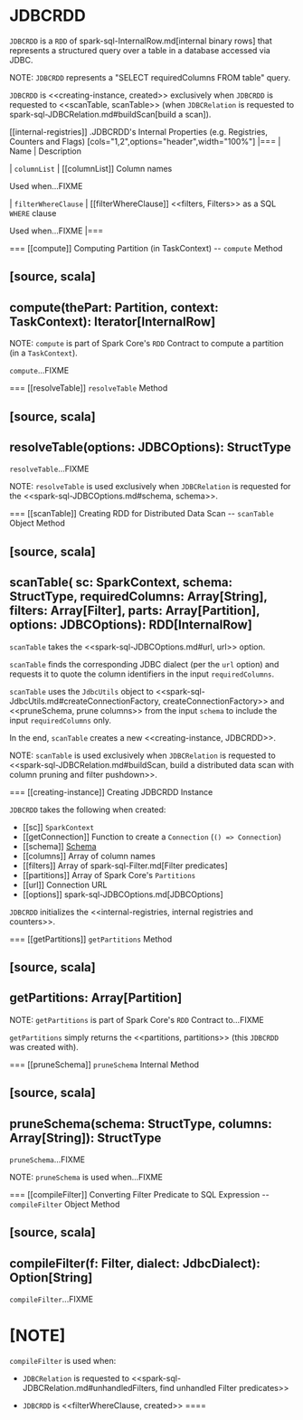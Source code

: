 # JDBCRDD

`JDBCRDD` is a `RDD` of spark-sql-InternalRow.md[internal binary rows] that represents a structured query over a table in a database accessed via JDBC.

NOTE: `JDBCRDD` represents a "SELECT requiredColumns FROM table" query.

`JDBCRDD` is <<creating-instance, created>> exclusively when `JDBCRDD` is requested to <<scanTable, scanTable>> (when `JDBCRelation` is requested to spark-sql-JDBCRelation.md#buildScan[build a scan]).

[[internal-registries]]
.JDBCRDD's Internal Properties (e.g. Registries, Counters and Flags)
[cols="1,2",options="header",width="100%"]
|===
| Name
| Description

| `columnList`
| [[columnList]] Column names

Used when...FIXME

| `filterWhereClause`
| [[filterWhereClause]] <<filters, Filters>> as a SQL `WHERE` clause

Used when...FIXME
|===

=== [[compute]] Computing Partition (in TaskContext) -- `compute` Method

[source, scala]
----
compute(thePart: Partition, context: TaskContext): Iterator[InternalRow]
----

NOTE: `compute` is part of Spark Core's `RDD` Contract to compute a partition (in a `TaskContext`).

`compute`...FIXME

=== [[resolveTable]] `resolveTable` Method

[source, scala]
----
resolveTable(options: JDBCOptions): StructType
----

`resolveTable`...FIXME

NOTE: `resolveTable` is used exclusively when `JDBCRelation` is requested for the <<spark-sql-JDBCOptions.md#schema, schema>>.

=== [[scanTable]] Creating RDD for Distributed Data Scan -- `scanTable` Object Method

[source, scala]
----
scanTable(
  sc: SparkContext,
  schema: StructType,
  requiredColumns: Array[String],
  filters: Array[Filter],
  parts: Array[Partition],
  options: JDBCOptions): RDD[InternalRow]
----

`scanTable` takes the <<spark-sql-JDBCOptions.md#url, url>> option.

`scanTable` finds the corresponding JDBC dialect (per the `url` option) and requests it to quote the column identifiers in the input `requiredColumns`.

`scanTable` uses the `JdbcUtils` object to <<spark-sql-JdbcUtils.md#createConnectionFactory, createConnectionFactory>> and <<pruneSchema, prune columns>> from the input `schema` to include the input `requiredColumns` only.

In the end, `scanTable` creates a new <<creating-instance, JDBCRDD>>.

NOTE: `scanTable` is used exclusively when `JDBCRelation` is requested to <<spark-sql-JDBCRelation.md#buildScan, build a distributed data scan with column pruning and filter pushdown>>.

=== [[creating-instance]] Creating JDBCRDD Instance

`JDBCRDD` takes the following when created:

* [[sc]] `SparkContext`
* [[getConnection]] Function to create a `Connection` (`() => Connection`)
* [[schema]] [Schema](StructType.md)
* [[columns]] Array of column names
* [[filters]] Array of spark-sql-Filter.md[Filter predicates]
* [[partitions]] Array of Spark Core's `Partitions`
* [[url]] Connection URL
* [[options]] spark-sql-JDBCOptions.md[JDBCOptions]

`JDBCRDD` initializes the <<internal-registries, internal registries and counters>>.

=== [[getPartitions]] `getPartitions` Method

[source, scala]
----
getPartitions: Array[Partition]
----

NOTE: `getPartitions` is part of Spark Core's `RDD` Contract to...FIXME

`getPartitions` simply returns the <<partitions, partitions>> (this `JDBCRDD` was created with).

=== [[pruneSchema]] `pruneSchema` Internal Method

[source, scala]
----
pruneSchema(schema: StructType, columns: Array[String]): StructType
----

`pruneSchema`...FIXME

NOTE: `pruneSchema` is used when...FIXME

=== [[compileFilter]] Converting Filter Predicate to SQL Expression -- `compileFilter` Object Method

[source, scala]
----
compileFilter(f: Filter, dialect: JdbcDialect): Option[String]
----

`compileFilter`...FIXME

[NOTE]
====
`compileFilter` is used when:

* `JDBCRelation` is requested to <<spark-sql-JDBCRelation.md#unhandledFilters, find unhandled Filter predicates>>

* `JDBCRDD` is <<filterWhereClause, created>>
====
